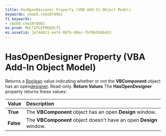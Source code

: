 ```yaml
---
title: HasOpenDesigner Property (VBA Add-In Object Model)
keywords: vbob6.chm1070962
f1_keywords:
- vbob6.chm1070962
ms.prod: MULTIPLEPRODUCTS
ms.assetid: 1e744011-ee74-087b-80ec-fbf0b569b453
---
```



# HasOpenDesigner Property (VBA Add-In Object Model)



Returns a [Boolean](vbe-glossary.md) value indicating whether or not the **VBComponent** object has an open[designer](vbe-glossary.md). Read-only.
 **Return Values**
The  **HasOpenDesigner** property returns these values:


|**Value**|**Description**|
|:-----|:-----|
|**True**|The  **VBComponent** object has an open **Design** window.|
|**False**|The  **VBComponent** object doesn't have an open **Design** window.|

